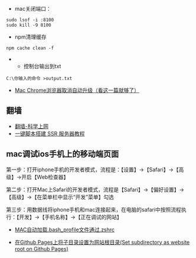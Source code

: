 
- mac关闭端口：
```
sudo lsof -i :8100
sudo kill -9 8100
```

- npm清理缓存

```
npm cache clean -f
```
- - 控制台输出到txt

```
C:\你输入的命令 >output.txt
```

* [Mac Chrome浏览器取消自动升级（看这一篇就够了）](https://blog.csdn.net/chenyufeng1991/article/details/78568919)

## 翻墙
* [翻墙-科学上网 ](https://github.com/bannedbook/fanqiang)
* [一键脚本搭建 SSR 服务器教程 ](https://github.com/xiaoming2028/FreeNetwork/wiki)


## mac调试ios手机上的移动端页面
第一步：打开iphone手机的开发者模式，流程是：【设置】->【Safari】->【高级】->开启【Web检查器】

第二步：打开Mac上Safari的开发者模式，流程是【Safari】->【偏好设置】->【高级】->【在菜单栏中显示“开发”菜单】勾选

第三步：用数据线将iphone手机和mac连接起来，在电脑的safari中按照流程执行：【开发】->【手机名称】->【正在调试的网站】


* [MAC自动加载.bash_profile文件通过.zshrc](https://blog.csdn.net/YaphetZhao/article/details/88027831)

* [在Github Pages上将子目录设置为网站根目录(Set subdirectory as website root on Github Pages)](http://www.it1352.com/798173.html)